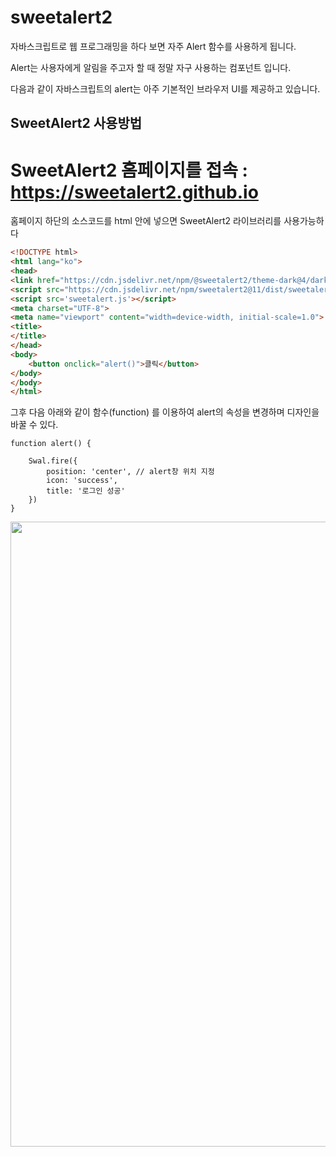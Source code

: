 
# sweetalert2
자바스크립트로 웹 프로그래밍을 하다 보면 자주 Alert 함수를 사용하게 됩니다.

Alert는 사용자에게 알림을 주고자 할 때 정말 자구 사용하는 컴포넌트 입니다. 

다음과 같이 자바스크립트의 alert는 아주 기본적인 브라우저 UI를 제공하고 있습니다.


## SweetAlert2 사용방법
# SweetAlert2 홈페이지를 접속 : https://sweetalert2.github.io

홈페이지 하단의 소스코드를 html 안에 넣으면 SweetAlert2 라이브러리를 사용가능하다

```HTML
<!DOCTYPE html>
<html lang="ko">
<head>
<link href="https://cdn.jsdelivr.net/npm/@sweetalert2/theme-dark@4/dark.css" rel="stylesheet">
<script src="https://cdn.jsdelivr.net/npm/sweetalert2@11/dist/sweetalert2.min.js"></script>
<script src='sweetalert.js'></script>
<meta charset="UTF-8">
<meta name="viewport" content="width=device-width, initial-scale=1.0">
<title>
</title>
</head>
<body>
    <button onclick="alert()">클릭</button>
</body>
</body>
</html>
```

그후 다음 아래와 같이 함수(function) 를 이용하여 alert의 속성을 변경하며 디자인을 바꿀 수 있다.
```
function alert() {

    Swal.fire({
        position: 'center', // alert창 위치 지정
        icon: 'success',
        title: '로그인 성공'        
    })
}
````

<img src="https://user-images.githubusercontent.com/128016593/228177928-7c5f005d-d5ae-4072-b3d1-3f3ed6248623.png" width="1000">



